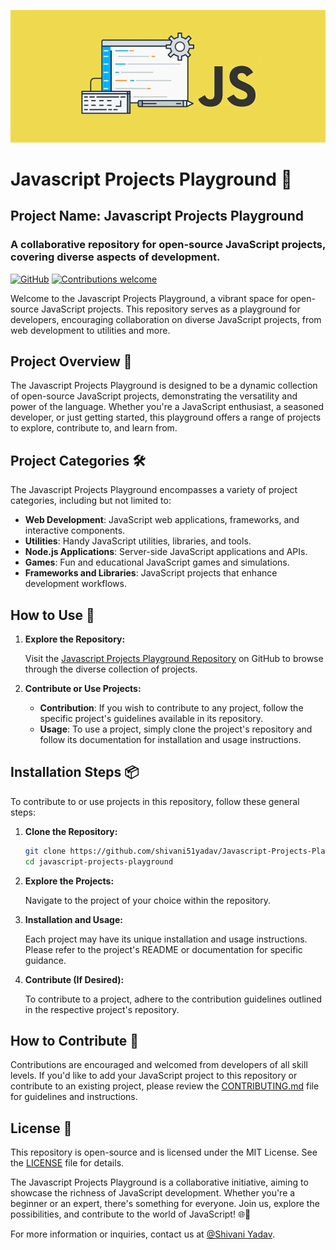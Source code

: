 ![Poster](./Docs/javascript_banner_sxve2l.jpg)

# Javascript Projects Playground 🚀

## Project Name: Javascript Projects Playground

### A collaborative repository for open-source JavaScript projects, covering diverse aspects of development.

[![GitHub](https://img.shields.io/badge/GitHub-Repository-green)](https://github.com/your-username/javascript-projects-playground)
[![Contributions welcome](https://img.shields.io/badge/Contributions-Welcome-brightgreen.svg)](CONTRIBUTING.md)

Welcome to the Javascript Projects Playground, a vibrant space for open-source JavaScript projects. This repository serves as a playground for developers, encouraging collaboration on diverse JavaScript projects, from web development to utilities and more.

## Project Overview 🌟

The Javascript Projects Playground is designed to be a dynamic collection of open-source JavaScript projects, demonstrating the versatility and power of the language. Whether you're a JavaScript enthusiast, a seasoned developer, or just getting started, this playground offers a range of projects to explore, contribute to, and learn from.

## Project Categories 🛠️

The Javascript Projects Playground encompasses a variety of project categories, including but not limited to:

- **Web Development**: JavaScript web applications, frameworks, and interactive components.
- **Utilities**: Handy JavaScript utilities, libraries, and tools.
- **Node.js Applications**: Server-side JavaScript applications and APIs.
- **Games**: Fun and educational JavaScript games and simulations.
- **Frameworks and Libraries**: JavaScript projects that enhance development workflows.

## How to Use 🚀

1. **Explore the Repository:**

   Visit the [Javascript Projects Playground Repository](https://github.com/shivani51yadav/Javascript-Projects-Playground) on GitHub to browse through the diverse collection of projects.

2. **Contribute or Use Projects:**

   - **Contribution**: If you wish to contribute to any project, follow the specific project's guidelines available in its repository.
   - **Usage**: To use a project, simply clone the project's repository and follow its documentation for installation and usage instructions.

## Installation Steps 📦

To contribute to or use projects in this repository, follow these general steps:

1. **Clone the Repository:**

   ```bash
   git clone https://github.com/shivani51yadav/Javascript-Projects-Playground.git
   cd javascript-projects-playground
   ```

2. **Explore the Projects:**

   Navigate to the project of your choice within the repository.

3. **Installation and Usage:**

   Each project may have its unique installation and usage instructions. Please refer to the project's README or documentation for specific guidance.

4. **Contribute (If Desired):**

   To contribute to a project, adhere to the contribution guidelines outlined in the respective project's repository.

## How to Contribute 🤝

Contributions are encouraged and welcomed from developers of all skill levels. If you'd like to add your JavaScript project to this repository or contribute to an existing project, please review the [CONTRIBUTING.md](CONTRIBUTING.md) file for guidelines and instructions.

## License 📜

This repository is open-source and is licensed under the MIT License. See the [LICENSE](LICENSE) file for details.

The Javascript Projects Playground is a collaborative initiative, aiming to showcase the richness of JavaScript development. Whether you're a beginner or an expert, there's something for everyone. Join us, explore the possibilities, and contribute to the world of JavaScript! 🌐🚀

For more information or inquiries, contact us at [@Shivani Yadav](mailto:shivani51yadav@gmail.com).